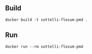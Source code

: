 ## Build

```shell
docker build -t sottelli-flosum-pmd .
```

## Run

```shell
docker run --rm sottelli-flosum-pmd
```
